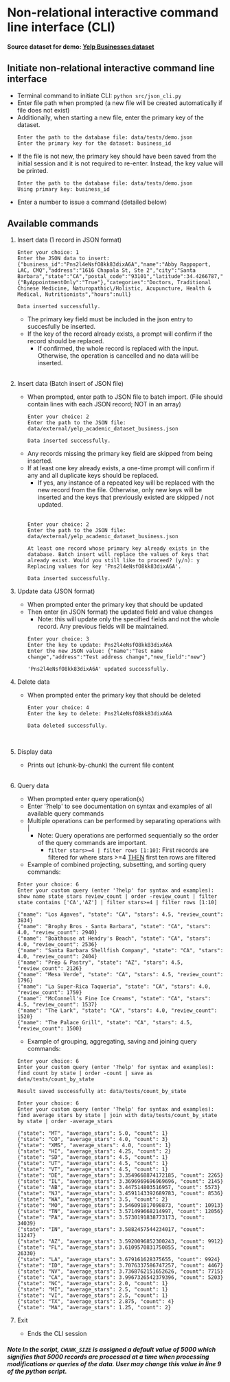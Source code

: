 # Non-relational interactive command line interface (CLI)
#### Source dataset for demo: [Yelp Businesses dataset](https://www.kaggle.com/datasets/yelp-dataset/yelp-dataset?select=yelp_academic_dataset_business.json)

## Initiate non-relational interactive command line interface
- Terminal command to initiate CLI: `python src/json_cli.py`<br>
- Enter file path when prompted (a new file will be created automatically if file does not exist)
- Additionally, when starting a new file, enter the primary key of the dataset. 
    ```
    Enter the path to the database file: data/tests/demo.json
    Enter the primary key for the dataset: business_id
    ```
- If the file is not new, the primary key should have been saved from the initial session and it is not required to re-enter. Instead, the key value will be printed.
    ```
    Enter the path to the database file: data/tests/demo.json
    Using primary key: business_id
    ```
- Enter a number to issue a command (detailed below)
## Available commands
1. Insert data (1 record in JSON format)<br>
    ```
    Enter your choice: 1
    Enter the JSON data to insert: {"business_id":"Pns2l4eNsfO8kk83dixA6A","name":"Abby Rappoport, LAC, CMQ","address":"1616 Chapala St, Ste 2","city":"Santa Barbara","state":"CA","postal_code":"93101","latitude":34.4266787,"longitude":-119.7111968,"stars":5.0,"review_count":7,"is_open":0,"attributes":{"ByAppointmentOnly":"True"},"categories":"Doctors, Traditional Chinese Medicine, Naturopathic\/Holistic, Acupuncture, Health & Medical, Nutritionists","hours":null}
    
    Data inserted successfully.
    ```
    - The primary key field must be included in the json entry to succesfully be inserted.
    - If the key of the record already exists, a prompt will confirm if the record should be replaced. 
        - If confirmed, the whole record is replaced with the input. Otherwise, the operation is cancelled and no data will be inserted.<br><br>

2. Insert data (Batch insert of JSON file)<br>
    - When prompted, enter path to JSON file to batch import. (File should contain lines with each JSON record; NOT in an array)
        ```
        Enter your choice: 2
        Enter the path to the JSON file: data/external/yelp_academic_dataset_business.json
        
        Data inserted successfully.
        ```
    - Any records missing the primary key field are skipped from being inserted.
    - If at least one key already exists, a one-time prompt will confirm if any and all duplicate keys should be replaced.
        - If yes, any instance of a repeated key will be replaced with the new record from the file. Otherwise, only new keys will be inserted and the keys that previously existed are skipped / not updated.<br><br>
        ```
        Enter your choice: 2
        Enter the path to the JSON file: data/external/yelp_academic_dataset_business.json
        
        At least one record whose primary key already exists in the database. Batch insert will replace the values of keys that already exist. Would you still like to proceed? (y/n): y
        Replacing values for key 'Pns2l4eNsfO8kk83dixA6A'.

        Data inserted successfully.
        ```
3. Update data (JSON format)<br>
    - When prompted enter the primary key that should be updated
    - Then enter (in JSON format) the updated field and value changes
        - Note: this will update only the specified fields and not the whole record. Any previous fields will be maintained.
        ```
        Enter your choice: 3
        Enter the key to update: Pns2l4eNsfO8kk83dixA6A
        Enter the new JSON value: {"name":"Test name change","address":"Test address change","new_field":"new"}
        
        'Pns2l4eNsfO8kk83dixA6A' updated successfully.
        ```
4. Delete data<br>
    - When prompted enter the primary key that should be deleted
        ```
        Enter your choice: 4
        Enter the key to delete: Pns2l4eNsfO8kk83dixA6A
        
        Data deleted successfully.
        ```
        <br>
5. Display data<br>
    - Prints out (chunk-by-chunk) the current file content<br><br>
6. Query data<br>
    - When prompted enter query operation(s)
    - Enter '?help' to see documentation on syntax and examples of all available query commands
    - Multiple operations can be performed by separating operations with | 
        - Note: Query operations are performed sequentially so the order of the query commands are important.
            - `filter stars>=4 | filter rows [1:10]`: First records are filtered for where stars >=4 <u>THEN</u> first ten rows are filtered
    - Example of combined projecting, subsetting, and sorting query commands: <br>
    ```
    Enter your choice: 6
    Enter your custom query (enter '?help' for syntax and examples): show name state stars review_count | order -review_count | filter state contains ['CA','AZ'] | filter stars>=4 | filter rows [1:10]
    
    {"name": "Los Agaves", "state": "CA", "stars": 4.5, "review_count": 3834}
    {"name": "Brophy Bros - Santa Barbara", "state": "CA", "stars": 4.0, "review_count": 2940}
    {"name": "Boathouse at Hendry's Beach", "state": "CA", "stars": 4.0, "review_count": 2536}
    {"name": "Santa Barbara Shellfish Company", "state": "CA", "stars": 4.0, "review_count": 2404}
    {"name": "Prep & Pastry", "state": "AZ", "stars": 4.5, "review_count": 2126}
    {"name": "Mesa Verde", "state": "CA", "stars": 4.5, "review_count": 1796}
    {"name": "La Super-Rica Taqueria", "state": "CA", "stars": 4.0, "review_count": 1759}
    {"name": "McConnell's Fine Ice Creams", "state": "CA", "stars": 4.5, "review_count": 1537}
    {"name": "The Lark", "state": "CA", "stars": 4.0, "review_count": 1520}
    {"name": "The Palace Grill", "state": "CA", "stars": 4.5, "review_count": 1500}

    ```
    - Example of grouping, aggregating, saving and joining query commands: <br>
    ```
    Enter your choice: 6
    Enter your custom query (enter '?help' for syntax and examples): find count by state | order -count | save as data/tests/count_by_state
    
    Result saved successfully at: data/tests/count_by_state
    ```
    ```
    Enter your choice: 6
    Enter your custom query (enter '?help' for syntax and examples): find average stars by state | join with data/tests/count_by_state by state | order -average_stars 

    {"state": "MT", "average_stars": 5.0, "count": 1}
    {"state": "CO", "average_stars": 4.0, "count": 3}
    {"state": "XMS", "average_stars": 4.0, "count": 1}
    {"state": "HI", "average_stars": 4.25, "count": 2}
    {"state": "SD", "average_stars": 4.5, "count": 1}
    {"state": "UT", "average_stars": 4.5, "count": 1}
    {"state": "VT", "average_stars": 4.5, "count": 1}
    {"state": "DE", "average_stars": 3.3549668874172185, "count": 2265}
    {"state": "IL", "average_stars": 3.3696969696969696, "count": 2145}
    {"state": "AB", "average_stars": 3.447514803516957, "count": 5573}
    {"state": "NJ", "average_stars": 3.4591143392689783, "count": 8536}
    {"state": "WA", "average_stars": 3.5, "count": 2}
    {"state": "MO", "average_stars": 3.546091817098873, "count": 10913}
    {"state": "TN", "average_stars": 3.571499668214997, "count": 12056}
    {"state": "PA", "average_stars": 3.5730191838773173, "count": 34039}
    {"state": "IN", "average_stars": 3.5882457544234017, "count": 11247}
    {"state": "AZ", "average_stars": 3.5920096852300243, "count": 9912}
    {"state": "FL", "average_stars": 3.6109570831750855, "count": 26330}
    {"state": "LA", "average_stars": 3.679161628375655, "count": 9924}
    {"state": "ID", "average_stars": 3.7076337586747257, "count": 4467}
    {"state": "NV", "average_stars": 3.7368762151652626, "count": 7715}
    {"state": "CA", "average_stars": 3.9967326542379396, "count": 5203}
    {"state": "NC", "average_stars": 2.0, "count": 1}
    {"state": "MI", "average_stars": 2.5, "count": 1}
    {"state": "VI", "average_stars": 2.5, "count": 1}
    {"state": "TX", "average_stars": 2.875, "count": 4}
    {"state": "MA", "average_stars": 1.25, "count": 2}
    ```
7. Exit<br>
    - Ends the CLI session

##### Note In the script, `CHUNK_SIZE` is assigned a default value of 5000 which signifies that 5000 records are processed at a time when processing modifications or queries of the data. User may change this value in line 9 of the python script.